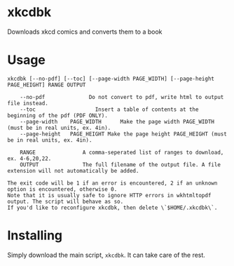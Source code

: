 # xkcdbk
Downloads xkcd comics and converts them to a book

# Usage
    xkcdbk [--no-pdf] [--toc] [--page-width PAGE_WIDTH] [--page-height PAGE_HEIGHT] RANGE OUTPUT

	    --no-pdf			  Do not convert to pdf, write html to output file instead.
	    --toc				    Insert a table of contents at the beginning of the pdf (PDF ONLY).
	    --page-width    PAGE_WIDTH		Make the page width PAGE_WIDTH (must be in real units, ex. 4in).
    	--page-height   PAGE_HEIGHT	Make the page height PAGE_HEIGHT (must be in real units, ex. 4in).

    	RANGE			  	A comma-seperated list of ranges to download, ex. 4-6,20,22.
    	OUTPUT				The full filename of the output file. A file extension will not automatically be added.

	The exit code will be 1 if an error is encountered, 2 if an unknown option is encountered, otherwise 0.
	Note that it is usually safe to ignore HTTP errors in wkhtmltopdf output. The script will behave as so.
	If you'd like to reconfigure xkcdbk, then delete \`$HOME/.xkcdbk\`.

# Installing
Simply download the main script, `xkcdbk`. It can take care of the rest.
